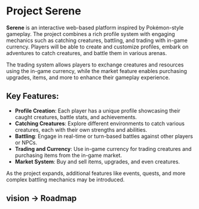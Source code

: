 # Project Serene

**Serene** is an interactive web-based platform inspired by Pokémon-style gameplay. The project combines a rich profile system with engaging mechanics such as catching creatures, battling, and trading with in-game currency. Players will be able to create and customize profiles, embark on adventures to catch creatures, and battle them in various arenas. 

The trading system allows players to exchange creatures and resources using the in-game currency, while the market feature enables purchasing upgrades, items, and more to enhance their gameplay experience.

## Key Features:

- **Profile Creation**: Each player has a unique profile showcasing their caught creatures, battle stats, and achievements.
- **Catching Creatures**: Explore different environments to catch various creatures, each with their own strengths and abilities.
- **Battling**: Engage in real-time or turn-based battles against other players or NPCs.
- **Trading and Currency**: Use in-game currency for trading creatures and purchasing items from the in-game market.
- **Market System**: Buy and sell items, upgrades, and even creatures.

As the project expands, additional features like events, quests, and more complex battling mechanics may be introduced.

## vision -> Roadmap